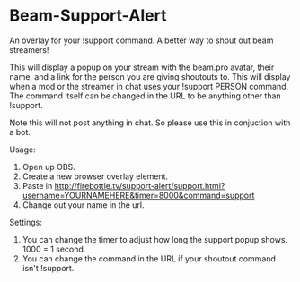 # Beam-Support-Alert
An overlay for your !support command. A better way to shout out beam streamers!

This will display a popup on your stream with the beam.pro avatar, their name, and a link for the person you are giving shoutouts to. This will display when a mod or the streamer in chat uses your !support PERSON command. The command itself can be changed in the URL to be anything other than !support. 

Note this will not post anything in chat. So please use this in conjuction with a bot.

Usage:
1. Open up OBS.
2. Create a new browser overlay element.
3. Paste in http://firebottle.tv/support-alert/support.html?username=YOURNAMEHERE&timer=8000&command=support
4. Change out your name in the url.

Settings:
1. You can change the timer to adjust how long the support popup shows. 1000 = 1 second.
2. You can change the command in the URL if your shoutout command isn't !support.
